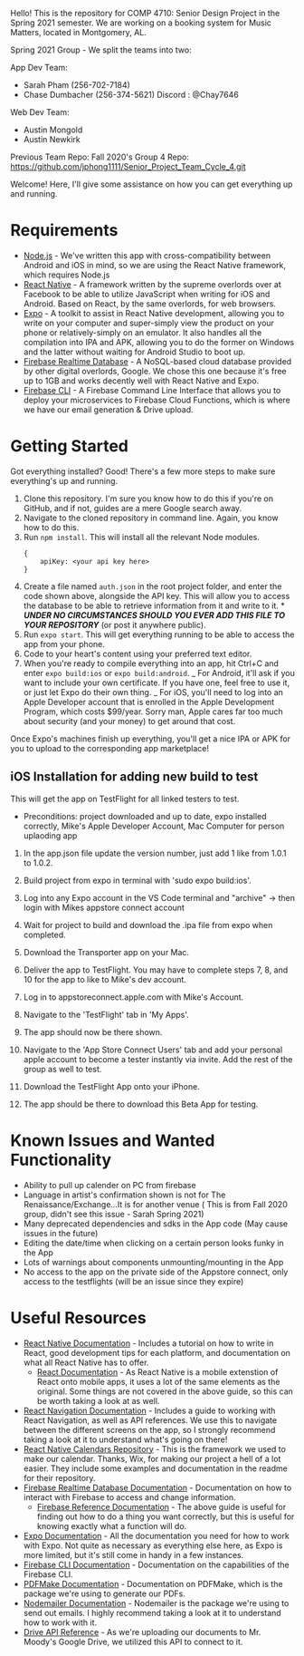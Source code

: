 Hello! This is the repository for COMP 4710: Senior Design Project in the Spring 2021 semester.
We are working on a booking system for Music Matters, located in Montgomery, AL.

Spring 2021 Group - We split the teams into two:

App Dev Team:
- Sarah Pham (256-702-7184)
- Chase Dumbacher (256-374-5621) Discord : @Chay7646

Web Dev Team:
- Austin Mongold
- Austin Newkirk


Previous Team Repo:
Fall 2020's Group 4 Repo: https://github.com/jphong1111/Senior_Project_Team_Cycle_4.git

Welcome! Here, I'll give some assistance on how you can get everything up and running.


# Requirements

- [Node.js](https://nodejs.org) - We've written this app with cross-compatibility between Android and iOS in mind,
  so we are using the React Native framework, which requires Node.js
- [React Native](https://facebook.github.io/react-native/) - A framework written by the supreme overlords over at Facebook to be able to utilize JavaScript when writing for iOS and Android. Based on React, by the same overlords, for web browsers.
- [Expo](https://expo.io) - A toolkit to assist in React Native development, allowing you to write on your computer and super-simply view the product on your phone or relatively-simply on an emulator. It also handles all the compilation into IPA and APK, allowing you to do the former on Windows and the latter without waiting for Android Studio to boot up.
- [Firebase Realtime Database](https://firebase.google.com/docs/database/) - A NoSQL-based cloud database provided by other digital overlords, Google. We chose this one because it's free up to 1GB and works decently well with React Native and Expo.
- [Firebase CLI](https://www.npmjs.com/package/firebase-tools) - A Firebase Command Line Interface that allows you to deploy your microservices to Firebase Cloud Functions, which is where we have our email generation & Drive upload.

# Getting Started

Got everything installed? Good! There's a few more steps to make sure everything's up and running.

1. Clone this repository. I'm sure you know how to do this if you're on GitHub, and if not, guides are a mere Google search away.
2. Navigate to the cloned repository in command line. Again, you know how to do this.
3. Run `npm install`. This will install all the relevant Node modules.
   ```
   {
       apiKey: <your api key here>
   }
   ```
4. Create a file named `auth.json` in the root project folder, and enter the code shown above, alongside the API key.
   This will allow you to access the database to be able to retrieve information from it and write to it. \* **_UNDER NO CIRCUMSTANCES SHOULD YOU EVER ADD THIS FILE TO YOUR REPOSITORY_** (or post it anywhere public).
5. Run `expo start`. This will get everything running to be able to access the app from your phone.
6. Code to your heart's content using your preferred text editor.
7. When you're ready to compile everything into an app, hit Ctrl+C and enter `expo build:ios` or `expo build:android`.
   _ For Android, it'll ask if you want to include your own certificate.
   If you have one, feel free to use it, or just let Expo do their own thing.
   _ For iOS, you'll need to log into an Apple Developer account that is enrolled in the Apple Development Program, which costs \$99/year. Sorry man, Apple cares far too much about security (and your money) to get around that cost.

Once Expo's machines finish up everything, you'll get a nice IPA or APK for you to upload to the corresponding app marketplace!

## iOS Installation for adding new build to test

This will get the app on TestFlight for all linked testers to test.

- Preconditions: project downloaded and up to date, expo installed correctly, Mike's Apple Developer Account, Mac Computer for person uplaoding app

1. In the app.json file update the version number, just add 1 like from 1.0.1 to 1.0.2.

2. Build project from expo in terminal with 'sudo expo build:ios'.

3. Log into any Expo account in the VS Code terminal and "archive" -> then login with Mikes appstore connect account 

4. Wait for project to build and download the .ipa file from expo when completed.

5. Download the Transporter app on your Mac.

6. Deliver the app to TestFlight. You may have to complete steps 7, 8, and 10 for the app to like to Mike's dev account.

7. Log in to appstoreconnect.apple.com with Mike's Account.

8. Navigate to the 'TestFlight' tab in 'My Apps'.

9. The app should now be there shown.

10. Navigate to the 'App Store Connect Users' tab and add your personal apple account to become a tester instantly via invite. Add the rest of the group as well to test.

11. Download the TestFlight App onto your iPhone.

12. The app should be there to download this Beta App for testing.

# Known Issues and Wanted Functionality

- Ability to pull up calender on PC from firebase
- Language in artist's confirmation shown is not for The Renaissance/Exchange...It is for another venue ( This is from Fall 2020 group, didn't see this issue - Sarah Spring 2021)
- Many deprecated dependencies and sdks in the App code (May cause issues in the future)
- Editing the date/time when clicking on a certain person looks funky in the App
- Lots of warnings about components unmounting/mounting in the App 
- No access to the app on the private side of the Appstore connect, only access to the testflights (will be an issue since they expire)

# Useful Resources

- [React Native Documentation](https://facebook.github.io/react-native/docs/tutorial) - Includes a tutorial on how to write in React, good development tips for each platform, and documentation on what all React Native has to offer.
  - [React Documentation](https://reactjs.org/docs/getting-started.html) - As React Native is a mobile extenstion of React onto mobile apps, it uses a lot of the same elements as the original. Some things are not covered in the above guide, so this can be worth taking a look at as well.
- [React Navigation Documentation](https://reactnavigation.org/en/) - Includes a guide to working with React Navigation, as well as API references. We use this to navigate between the different screens on the app, so I strongly recommend taking a look at it to understand what's going on there!
- [React Native Calendars Repository](https://github.com/wix/react-native-calendars) - This is the framework we used to make our calendar. Thanks, Wix, for making our project a hell of a lot easier. They include some examples and documentation in the readme for their repository.
- [Firebase Realtime Database Documentation](https://firebase.google.com/docs/database/) - Documentation on how to interact with Firebase to access and change information.
  - [Firebase Reference Documentation](https://firebase.google.com/docs/reference/js/) - The above guide is useful for finding out how to do a thing you want correctly, but this is useful for knowing exactly what a function will do.
- [Expo Documentation](https://docs.expo.io/versions/latest/) - All the documentation you need for how to work with Expo. Not quite as necessary as everything else here, as Expo is more limited, but it's still come in handy in a few instances.
- [Firebase CLI Documentation](https://firebase.google.com/docs/cli/) - Documentation on the capabilities of the Firebase CLI.
- [PDFMake Documentation](https://pdfmake.github.io/docs/) - Documentation on PDFMake, which is the package we're using to generate our PDFs.
- [Nodemailer Documentation](https://nodemailer.com/about/) - Nodemailer is the package we're using to send out emails. I highly recommend taking a look at it to understand how to work with it.
- [Drive API Reference](https://developers.google.com/drive/api/v3/about-sdk) - As we're uploading our documents to Mr. Moody's Google Drive, we utilized this API to connect to it.

